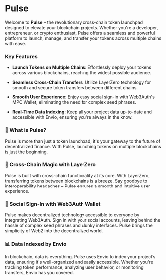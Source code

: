 # Pulse

Welcome to **Pulse** – the revolutionary cross-chain token launchpad designed to elevate your blockchain projects. Whether you're a developer, entrepreneur, or crypto enthusiast, Pulse offers a seamless and powerful platform to launch, manage, and transfer your tokens across multiple chains with ease.

### Key Features

- **Launch Tokens on Multiple Chains**: Effortlessly deploy your tokens across various blockchains, reaching the widest possible audience.

- **Seamless Cross-Chain Transfers**: Utilize LayerZero technology for smooth and secure token transfers between different chains.

- **Smooth User Experience**: Enjoy easy social sign-in with Web3Auth's MPC Wallet, eliminating the need for complex seed phrases.

- **Real-Time Data Indexing**: Keep all your project data up-to-date and accessible with Envio, ensuring you're always in the know.

### 🚀 What is Pulse?

Pulse is more than just a token launchpad; it's your gateway to the future of decentralized finance. With Pulse, launching tokens on multiple blockchains is just the beginning.

### 🌉 Cross-Chain Magic with LayerZero

Pulse is built with cross-chain functionality at its core. With LayerZero, transferring tokens between blockchains is a breeze. Say goodbye to interoperability headaches – Pulse ensures a smooth and intuitive user experience.

### 🔐 Social Sign-In with Web3Auth Wallet

Pulse makes decentralized technology accessible to everyone by integrating Web3Auth. Sign in with your social accounts, leaving behind the hassle of complex seed phrases and clunky interfaces. Pulse brings the simplicity of Web2 into the decentralized world.

### 📊 Data Indexed by Envio

In blockchain, data is everything. Pulse uses Envio to index your project’s data, ensuring it's well-organized and easily accessible. Whether you're tracking token performance, analyzing user behavior, or monitoring transfers, Envio has you covered.